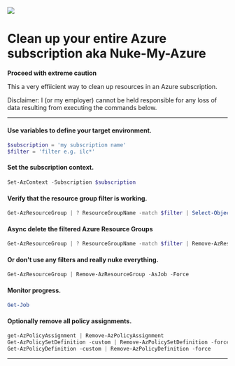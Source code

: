 ![](/102-Azure-Landing-Zones/images/nuke-azure.jpg)
# Clean up your entire Azure subscription aka Nuke-My-Azure

**Proceed with extreme caution**

This a very effiicient way to clean up resources in an Azure subscription. 

Disclaimer: I (or my employer) cannot be held responsible for any loss of data resulting from executing the commands below.

---

#### Use variables to define your target environment.

```powershell
$subscription = 'my subscription name'
$filter = 'filter e.g. ilc*'
```

#### Set the subscription context.

```powershell
Set-AzContext -Subscription $subscription
```

#### Verify that the resource group filter is working.

```powershell
Get-AzResourceGroup | ? ResourceGroupName -match $filter | Select-Object ResourceGroupName
```

#### Async delete the filtered Azure Resource Groups

```powershell
Get-AzResourceGroup | ? ResourceGroupName -match $filter | Remove-AzResourceGroup -AsJob -Force
```

#### Or don't use any filters and really nuke everything.

```powershell
Get-AzResourceGroup | Remove-AzResourceGroup -AsJob -Force
```

#### Monitor progress.

```powershell
Get-Job
```

#### Optionally remove all policy assignments.

```powershell
get-AzPolicyAssignment | Remove-AzPolicyAssignment
Get-AzPolicySetDefinition -custom | Remove-AzPolicySetDefinition -force
Get-AzPolicyDefinition -custom | Remove-AzPolicyDefinition -force
```

---
